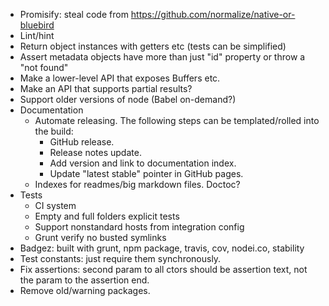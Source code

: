 - Promisify: steal code from https://github.com/normalize/native-or-bluebird
- Lint/hint
- Return object instances with getters etc (tests can be simplified)
- Assert metadata objects have more than just "id" property or throw a "not found"
- Make a lower-level API that exposes Buffers etc.
- Make an API that supports partial results?
- Support older versions of node (Babel on-demand?)
- Documentation
	- Automate releasing. The following steps can be templated/rolled into the build:
		- GitHub release.
		- Release notes update.
		- Add version and link to documentation index.
		- Update "latest stable" pointer in GitHub pages.
	- Indexes for readmes/big markdown files. Doctoc?
- Tests
	- CI system
	- Empty and full folders explicit tests
	- Support nonstandard hosts from integration config
	- Grunt verify no busted symlinks
- Badgez: built with grunt, npm package, travis, cov, nodei.co, stability
- Test constants: just require them synchronously.
- Fix assertions: second param to all ctors should be assertion text, not the param to the assertion end.
- Remove old/warning packages.
